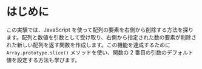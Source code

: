 # はじめに

この実験では、JavaScript を使って配列の要素を右側から削除する方法を探ります。配列と数値を引数として受け取り、右側から指定された数の要素が削除された新しい配列を返す関数を作成します。この機能を達成するために `Array.prototype.slice()` メソッドを使い、関数の 2 番目の引数のデフォルト値を設定する方法も学びます。
